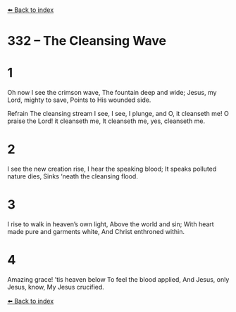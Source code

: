 [⬅️ Back to index](../README.md)

# 332 – The Cleansing Wave


# 1
Oh now I see the crimson wave,
The fountain deep and wide;
Jesus, my Lord, mighty to save,
Points to His wounded side.

Refrain
The cleansing stream I see, I see,
I plunge, and O, it cleanseth me!
O praise the Lord! it cleanseth me,
It cleanseth me, yes, cleanseth me.

# 2
I see the new creation rise,
I hear the speaking blood;
It speaks polluted nature dies,
Sinks ‘neath the cleansing flood.

# 3
I rise to walk in heaven’s own light,
Above the world and sin;
With heart made pure and garments white,
And Christ enthroned within.

# 4
Amazing grace! ’tis heaven below
To feel the blood applied,
And Jesus, only Jesus, know,
My Jesus crucified.

[⬅️ Back to index](../README.md)
